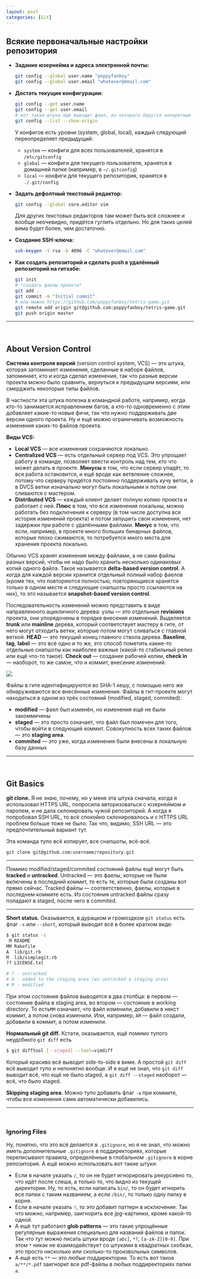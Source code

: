```yaml
---
layout: post
categories: [Git]
---
```


## Всякие первоначальные настройки репозитория

- **Задание юзернейма и адреса электронной почты:**

  ```bash
  git config --global user.name "poppyfanboy"
  git config --global user.email "whatever@email.com"
  ```

- **Достать текущие конфигурации:**

  ```bash
  git config --get user.name
  git config --get user.email
  # вот такая штука ещё выводит фаел, из которого берутся конкретные конфиги
  git config --list --show-origin
  ```

  У конфигов есть уровни (system, global, local), каждый следующий переопределяет предыдущий:

  - `system` — конфиги для всех пользователей, хранятся в `/etc/gitconfig`
  - `global` — конфиги для текущего пользователя, хранятся в домашней папке (например, в `~/.gitconfig`)
  - `local` — конфиги для текущего репозитория, хранятся в `./.git/config`

- **Задать дефолтный текстовый редактор:**

  ```bash
  git config --global core.editor vim
  ```

  Для других текстовых редакторов там может быть всё сложнее и вообще неочевидно, придётся гуглить отдельно. Но для таких целей вима будет более, чем достаточно.

- **Создание SSH-ключа:**

  ```bash
  ssh-keygen -t rsa -b 4096 -C "whatever@email.com"
  ```

- **Как создать репозиторий и сделать push в удалённый репозиторий на гитхабе:**

  ```bash
  git init
  # *создать фаелы проекта*
  git add .
  git commit -m "Initial commit"
  # или можно https://github.com/poppyfanboy/tetris-game.git
  git remote add origin git@github.com:poppyfanboy/tetris-game.git
  git push origin master
  ```

----

<br>

##  About Version Control

**Система контроля версий** (version control system, VCS) — это штука, которая запоминает изменения, сделанные в наборе файлов, запоминает, кто и когда сделал изменения, так что разные версии проекта можно было сравнить, вернуться к предыдущим версиям, или смерджить некоторые типы файлов.

В частности эта штука полезна в командной работе, например, когда кто-то занимается исправлением багов, а кто-то одновременно с этим добавляет какие-то новые фичи, так что нужно поддерживать две версии одного проекта. Ну и ещё можно ограничивать возможность изменения каких-то файлов проекта.

**Виды VCS:**

- **Local VCS** — все изменения сохраняются локально.
- **Centralized VCS** — есть отдельный сервер под VCS. Это упрощает работу в команде, позволяет ввести контроль над тем, кто что может делать в проекте. **Минусы** в том, что если сервер упадёт, то вся работа остановится, и ещё вроде как ветвление сложнее, потому что серверу придётся постоянно поддерживать кучу веток, а в DVCS ветки изначально могут быть локальными и потом они сливаются с мастером.
- **Distributed VCS** — каждый клиент делает полную копию проекта и работает с ней. **Плюс** в том, что все изменения локальны, можно работать без подключения к серверу (в том числе доступна вся история изменений проекта) и потом запушить свои изменения, нет задержки при работе с удалёнными файлами. **Минус** в том, что если, например, в проекте много больших бинарных файлов, которые плохо сжимаются, то потребуется много места для хранения проекта локально.

Обычно VCS хранят изменения между файлами, а не сами файлы разных версий, чтобы не надо было хранить несколько одинаковых копий одного файла. Такое называется **delta-based version control**. А когда для каждой версии хранится отдельный полный набор фаелов (кроме тех, что повторяются полностью, повторяющиеся хранятся только в одном месте и следующие снапшоты просто ссылаются на них), то это называется **snapshot-based version control**.

Последовательность изменений можно представить в виде направленного ацикличного дерева: узлы — это отдельные **revisions** проекта, они упорядочены в порядке внесения изменений. Выделяется **trunk** или **mainline** дерева, который соответствует мастеру в гите, от него могут отходить ветки, которые потом могут сливаться с главной веткой. **HEAD** — это текущий конец главного ствола дерева. **Baseline**, **tag**, **label** — это всё одно и то же, это способ пометить какие-то отдельные снапшоты как наиболее важные (какой-то стабильный релиз или ещё что-то такое). **Check out** — создание рабочей копии, **check in** — наоборот, то же самое, что и коммит, внесение изменений.

![](https://upload.wikimedia.org/wikipedia/commons/a/af/Revision_controlled_project_visualization-2010-24-02.svg)

Файлы в гите идентифицируются во SHA-1 хешу, с помощью него же обнаруживаются все внесённые изменения. Файлы в гит-проекте могут находиться в одном из трёх состояний (modified, staged, commited):

- **modified** — фаел был изменён, но изменения ещё не были закоммичены
- **staged** — это просто означает, что файл был помечен для того, чтобы войти в следующий коммит. Совокупность всех таких файлов — это **staging area**.
- **commited** — это уже, когда изменения были внесены в локальную базу данных

----

<br>

## Git Basics

**git clone.** Я не знаю, почему, но у меня эта штука сначала, когда я использовал HTTPS URL, попросила авторизоваться с юзернеймом и паролем, и не дала склонировать чужой репозиторий. А когда я попробовал SSH URL, то всё спокойно склонировалось и с HTTPS URL проблем больше тоже не было. Так что, видимо, SSH URL — это предпочтительный вариант тут.

Эта команда тупо всё копирует, все снапшоты, всё-всё.

`git clone git@github.com:username/repository.git`

----

Помимо modified/staged/commited состояний файлы ещё могут быть **tracked** и **untracked**. Untracked — это фаелы, которые не были включены в последний коммит, то есть те, которые были созданы вот прямо сейчас. Tracked файлы — соответственно, фаелы, которые в последнем коммите есть. Из состояния untracked файлы сразу попадают в staged, после чего в commited.

----

**Short status.** Оказывается, в дурацком и громоздком `git status` есть флаг `-s` или `--short`, который выводит всё в более кратком виде:

```bash
$ git status -s
 M README
MM Rakefile
A  lib/git.rb
M  lib/simplegit.rb
?? LICENSE.txt

# ? - untracked
# A - added to the staging area (из untracked в staging area)
# M - modified
```

При этом состояния файлов выводятся в два столбца: в первом — состояние файла в staging area, во втором — состояние в working directory. То есть`MM` означает, что файл изменили, добавили в некст коммит, а потом снова изменили. Или, например, `AM` — файл создали, добавили в коммит, а потом изменили.

**Нормальный git diff.** Кстати, оказывается, ещё помимо тупого неудобного `git diff` есть

```bash
$ git difftool [--staged] --tool=vimdiff
```

Который красиво всё выводит side-to-side в виме. А простой `git diff` всё выводит тупо и непонятно вообще. И я ещё не знал, что `git diff` выводит всё, что ещё не было staged, а `git diff --staged` наоборот — всё, что было staged.

**Skipping staging area.** Можно тупо добавить флаг `-a` при коммите, чтобы все изменения сами автоматически добавились.

----

<br>

### Ignoring Files

Ну, понятно, что это всё делается в `.gitignore`, но я не знал, что можно иметь дополнительные `.gitignore` в поддиректориях, которые переписывают правила, определённые в глобальном `.gitignore` в корне репозитория. А ещё можно использовать вот такие штуки:

- Если в начале указать `/`, то он не будет игнорировать рекурсивно то, что идёт после слеша, а только то, что видно из текущей директории. Ну, то есть, если написать `bin/`, то он будет игнорить все папки с таким названием, а если `/bin/`, то только одну папку в корне.
- Если в начале указать `!`, то это добавит паттерн в исключение. Так что можно, например, заигнорить все jpg-картинки, кроме какой-то одной.
- А ещё тут работают **glob patterns** — это такие упрощённые регулярные выражения специально для названий файлов и папок. Так что тут можно писать штуки вроде `[abc]`, `*?`, `[a-zA-Z][0-9]`. При этом `*` никак не взаимодействует со штуками в квадратных скобках, это просто нисколько или сколько-то произвольных символов.
- А ещё есть `**` — это любые поддиректории. То есть вот такое `a/**/*.pdf` заигнорит все pdf-файлы в любых поддиректориях папки `a`.

